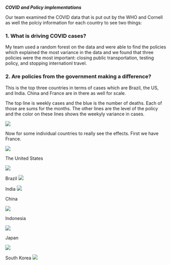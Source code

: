 ***COVID and Policy implementations***

Our team examined the COVID data that is put out by the WHO and Cornell as well
the polciy information for each country to see two things:

### 1. What is driving COVID cases?

My team used a random forest on the data and were able to find the policies which explained the most variance in the data and we found that three policies were the most important: closing public transportation, testing policy, and stopping internationl travel.

### 2. Are policies from the government making a difference?

This is the top three countries in terms of cases which are Brazil, the US, and
India. China and France are in there as well for scale.

The top line is weekly cases and the blue is the number of deaths. Each of those are sums for the months. The other lines are the level of the policy and the color on these lines shows the weekyly variance in cases.

<img src="images/TopFiveOverTime.png?raw=true"/>

Now for some individual countries to really see the effects. First we have France.


<img src="images/FranceLines.png?raw=true"/>


The United States

<img src="images/USLines.png?raw=true"/>

Brazil
<img src="images/BrazilLines.png?raw=true"/>

India
<img src="images/indiaLines.png?raw=true"/>

China

<img src="images/ChinaLines.png?raw=true"/>

Indonesia

<img src="images/indolines.png?raw=true"/>


Japan

<img src="images/JapanLines.png?raw=true"/>


South Korea
<img src="images/skLines.png?raw=true"/>
